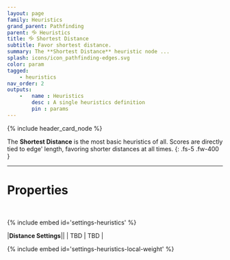 ```yaml
---
layout: page
family: Heuristics
grand_parent: Pathfinding
parent: 🝰 Heuristics
title: 🝰 Shortest Distance
subtitle: Favor shortest distance.
summary: The **Shortest Distance** heuristic node ...
splash: icons/icon_pathfinding-edges.svg
color: param
tagged: 
    - heuristics
nav_order: 2
outputs:
    -   name : Heuristics
        desc : A single heuristics definition
        pin : params
---
```


{% include header_card_node %}

The **Shortest Distance** is the most basic heuristics of all. Scores are directly tied to edge' length, favoring shorter distances at all times.
{: .fs-5 .fw-400 } 

---
# Properties
<br>

{% include embed id='settings-heuristics' %}

|**Distance Settings**||
| TBD     | TBD |

{% include embed id='settings-heuristics-local-weight' %}
